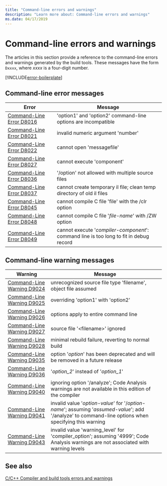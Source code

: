 ```yaml
---
title: "Command-line errors and warnings"
description: "Learn more about: Command-line errors and warnings"
ms.date: 04/17/2019
---
```

# Command-line errors and warnings

The articles in this section provide a reference to the command-line errors and warnings generated by the build tools. These messages have the form `Dxxxx`, where *xxxx* is a four-digit number.

[!INCLUDE[error-boilerplate](../includes/error-boilerplate.md)]

## Command-line error messages

| Error | Message |
|--|--|
| [Command-Line Error D8016](command-line-error-d8016.md) | 'option1' and 'option2' command-line options are incompatible |
| [Command-Line Error D8021](command-line-error-d8021.md) | invalid numeric argument 'number' |
| [Command-Line Error D8022](command-line-error-d8022.md) | cannot open 'messagefile' |
| [Command-Line Error D8027](command-line-error-d8027.md) | cannot execute 'component' |
| [Command-Line Error D8036](command-line-error-d8036.md) | '/option' not allowed with multiple source files |
| [Command-Line Error D8037](command-line-error-d8037.md) | cannot create temporary il file; clean temp directory of old il files |
| [Command-Line Error D8045](command-line-error-d8045.md) | cannot compile C file 'file' with the /clr option |
| [Command-Line Error D8048](command-line-error-d8048.md) | cannot compile C file '*file-name*' with /ZW option |
| [Command-Line Error D8049](command-line-error-d8049.md) | cannot execute '*compiler-component*': command line is too long to fit in debug record |

## Command-line warning messages

| Warning | Message |
|--|--|
| [Command-Line Warning D9024](command-line-warning-d9024.md) | unrecognized source file type 'filename', object file assumed |
| [Command-Line Warning D9025](command-line-warning-d9025.md) | overriding 'option1' with 'option2' |
| [Command-Line Warning D9026](command-line-warning-d9026.md) | options apply to entire command line |
| [Command-Line Warning D9027](command-line-warning-d9027.md) | source file '\<filename>' ignored |
| [Command-Line Warning D9028](command-line-warning-d9028.md) | minimal rebuild failure, reverting to normal build |
| [Command-Line Warning D9035](command-line-warning-d9035.md) | option '*option*' has been deprecated and will be removed in a future release |
| [Command-Line Warning D9036](command-line-warning-d9036.md) | '*option\_2*' instead of '*option\_1*' |
| [Command-Line Warning D9040](command-line-warning-d9040.md) | ignoring option '/analyze'; Code Analysis warnings are not available in this edition of the compiler |
| [Command-Line Warning D9041](command-line-warning-d9041.md) | invalid value '*option-value*' for '/*option-name*'; assuming '*assumed-value*'; add '/analyze' to command-line options when specifying this warning |
| [Command-Line Warning D9043](command-line-warning-d9043.md) | invalid value 'warning_level' for 'compiler_option'; assuming '4999'; Code Analysis warnings are not associated with warning levels |

## See also

[C/C++ Compiler and build tools errors and warnings](../compiler-errors-1/c-cpp-build-errors.md)
